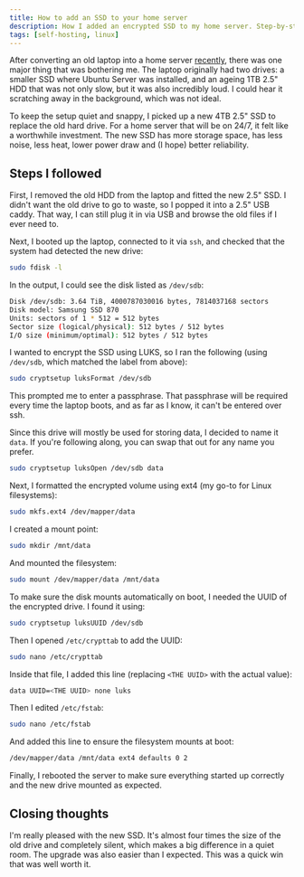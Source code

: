 ```yaml
---
title: How to add an SSD to your home server
description: How I added an encrypted SSD to my home server. Step-by-step installation and setup.
tags: [self-hosting, linux]
---
```


After converting an old laptop into a home server [recently](/using-an-old-laptop-as-a-home-server), there was one major thing that was bothering me. The laptop originally had two drives: a smaller SSD where Ubuntu Server was installed, and an ageing 1TB 2.5" HDD that was not only slow, but it was also incredibly loud. I could hear it scratching away in the background, which was not ideal.

To keep the setup quiet and snappy, I picked up a new 4TB 2.5" SSD to replace the old hard drive. For a home server that will be on 24/7, it felt like a worthwhile investment. The new SSD has more storage space, has less noise, less heat, lower power draw and (I hope) better reliability.

## Steps I followed

First, I removed the old HDD from the laptop and fitted the new 2.5" SSD. I didn't want the old drive to go to waste, so I popped it into a 2.5" USB caddy. That way, I can still plug it in via USB and browse the old files if I ever need to.

Next, I booted up the laptop, connected to it via `ssh`, and checked that the system had detected the new drive:

```bash
sudo fdisk -l
```

In the output, I could see the disk listed as `/dev/sdb`:

```bash
Disk /dev/sdb: 3.64 TiB, 4000787030016 bytes, 7814037168 sectors
Disk model: Samsung SSD 870
Units: sectors of 1 * 512 = 512 bytes
Sector size (logical/physical): 512 bytes / 512 bytes
I/O size (minimum/optimal): 512 bytes / 512 bytes
```

I wanted to encrypt the SSD using LUKS, so I ran the following (using `/dev/sdb`, which matched the label from above):

```bash
sudo cryptsetup luksFormat /dev/sdb
```

This prompted me to enter a passphrase. That passphrase will be required every time the laptop boots, and as far as I know, it can't be entered over ssh.

Since this drive will mostly be used for storing data, I decided to name it `data`. If you're following along, you can swap that out for any name you prefer.

```bash
sudo cryptsetup luksOpen /dev/sdb data
```

Next, I formatted the encrypted volume using ext4 (my go-to for Linux filesystems):

```bash
sudo mkfs.ext4 /dev/mapper/data
```

I created a mount point:

```bash
sudo mkdir /mnt/data
```

And mounted the filesystem:

```bash
sudo mount /dev/mapper/data /mnt/data
```

To make sure the disk mounts automatically on boot, I needed the UUID of the encrypted drive. I found it using:

```bash
sudo cryptsetup luksUUID /dev/sdb
```

Then I opened `/etc/crypttab` to add the UUID:

```bash
sudo nano /etc/crypttab
```

Inside that file, I added this line (replacing `<THE UUID>` with the actual value):

```bash
data UUID=<THE UUID> none luks
```

Then I edited `/etc/fstab`:

```bash
sudo nano /etc/fstab
```

And added this line to ensure the filesystem mounts at boot:

```bash
/dev/mapper/data /mnt/data ext4 defaults 0 2
```

Finally, I rebooted the server to make sure everything started up correctly and the new drive mounted as expected.

## Closing thoughts

I'm really pleased with the new SSD. It's almost four times the size of the old drive and completely silent, which makes a big difference in a quiet room. The upgrade was also easier than I expected. This was a quick win that was well worth it.
